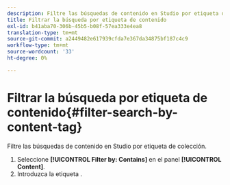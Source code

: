 ```yaml
---
description: Filtre las búsquedas de contenido en Studio por etiqueta de colección.
title: Filtrar la búsqueda por etiqueta de contenido
exl-id: b41aba70-306b-45b5-b08f-57ea333e4ea8
translation-type: tm+mt
source-git-commit: a2449482e617939cfda7e367da34875bf187c4c9
workflow-type: tm+mt
source-wordcount: '33'
ht-degree: 0%

---
```


# Filtrar la búsqueda por etiqueta de contenido{#filter-search-by-content-tag}

Filtre las búsquedas de contenido en Studio por etiqueta de colección.

1. Seleccione **[!UICONTROL Filter by: Contains]** en el panel **[!UICONTROL Content]**.
1. Introduzca la etiqueta .
